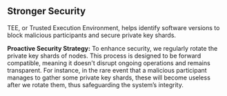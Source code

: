 
## Stronger Security

TEE, or Trusted Execution Environment, helps identify software versions to block malicious participants and secure private key shards.

**Proactive Security Strategy:** To enhance security, we regularly rotate the private key shards of nodes. This process is designed to be forward compatible, meaning it doesn't disrupt ongoing operations and remains transparent. For instance, in the rare event that a malicious participant manages to gather some private key shards, these will become useless after we rotate them, thus safeguarding the system’s integrity.
